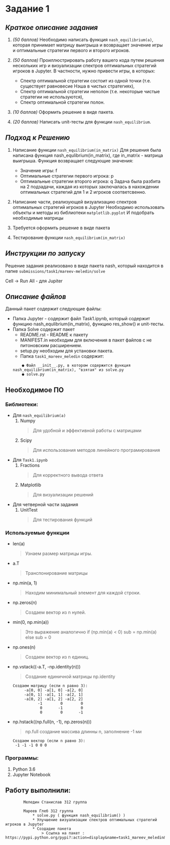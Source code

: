 # Задание 1

## *Краткое описание задания*

1) *(50 баллов)* Необходимо написать функция ```nash_equilibrium(a)```, которая принимает матрицу выигрыша и возвращает значение игры и оптимальные стратегии первого и второго игроков.

2) *(50 баллов)* Проиллюстрировать работу вашего кода путем решения нескольких игр и визуализации спектров оптимальных стратегий игроков в Jupyter. В частности, нужно привести игры, в которых:
	* Cпектр оптимальной стратегии состоит из одной точки (т.е. существует равновесие Нэша в чистых стратегиях),
	* Cпектр оптимальной стратегии неполон (т.е. некоторые чистые стратегии не используются),
	* Cпектр оптимальной стратегии полон.
	
3) *(10 баллов)* Оформить решение в виде пакета.

4) *(20 баллов)* Написать unit-тесты для функции ```nash_equilibrium```.

## *Подход к Решению*
1. Написание функции ```nash_equilibrium(in_matrix)``` 
	Для решения была написана функция nash_equlibrium(in_matrix), где in_matrix - матрица выигрыша.
	Функция возвращает следующие значения: 
	* Значение игры: f 
	* Оптимальные стратегии первого игрока: p
	* Оптимальные стратегии второго игрока: q
		Задача была разбита на 2 подзадачи, каждая из которых заключалась в нахождении оптимальных стратегий для 1 и 2 игроков соответсвенно.
		
2. Написание части, реализующей визуализацию спектров оптимальных стратегий игроков в Jupyter
	Необходимо использовать объекты и методы из библиотеки ```matplotlib.pyplot```
	И подобрать необходимые матрицы
3. Требуется оформить решение в виде пакета

4. Тестирование функции ```nash_equilibrium(in_matrix)```

## *Инструкции по запуску*

Решение задания реализовано в виде пакета nash, который находится в папке ```submissions/task1/mareev-meledin/solve```

Cell -> Run All  - для Jupiter	
	

## *Описание файлов*
Данный пакет содержит следующие файлы: 
* Папка Jupyter - содержит файл Task1.ipynb, который содержит функцию nash_equlibrium(in_matrix), функцию res_show() и unit-тесты. 
* Папка Solve содержит пакет
	* README.rst - README к пакету
	* MANIFEST.in необходим для включения в пакет файлов с не питоновским расширением.
	* setup.py необходим для установки пакета.
	* Папка ```task1_mareev_meledin``` содержит:
	```
		● Файл __init__.py, в котором содержится функция nash_equilibrium(in_matrix), "взятая" из solve.py
		● solve.py 
	```
			
## Необходимое ПО
### Библиотеки:
* Для ```nash_equilibrium(a)```
	1. Numpy
		> Для удобной и эффективной работы с матрицами
	2. Scipy 
		> Для использования методов линейного програмирования
* Для ```Task1.ipynb```
	1. Fractions
		> Для корректного вывода ответа
	2. Matplotlib
		> Для визуализации решений
* Для четверной части задания
	1. UnitTest
		> Для тестирования функций
### Используемые функции
* len(a)
	> Узнаем размер матрицы игры.
	
* a.T 
	> Транспонирование матрицы
	
* np.min(a, 1)
	> Находим минимальный элемент для каждой строки.
	
* np.zeros(n)
	> Создаем вектор из n нулей.
	
* min(0, np.min(a))
	> Это выражение аналогично if (np.min(a) < 0) sub = np.min(a) else sub = 0
	
* np.ones(n)
	> Создаем вектор из n единиц.
	
* np.vstack((-a.T, -np.identity(n)))
	> Создание единичной матрицы np.identity
	```
	Создаем матрицу (если n равно 3):
		 -a[0, 0] -a[1, 0] -a[2, 0]
		 -a[0, 1] -a[1, 1] -a[2, 1]
		 -a[0, 2] -a[1, 2] -a[2, 2]
		       -1        0        0
		        0       -1        0
		        0        0       -1
	```
	
* np.hstack((np.full(n, -1), np.zeros(n)))
	> np.full создание массива длинны n, заполнение -1 ми
	```
	Создаем вектор (если n равно 3):
	 -1 -1 -1 0 0 0 
	```
		
### Программы:
1) Python 3.6
2) Jupyter Notebook 

## Работу выполнили:
			Меледин Станислав 312 группа

			Мареев Глеб 312 группа
				* solve.py ( функция nash_equilibrium() )
				* Улучшение визуализации спектров оптимальных стратегий игроков в Jupyter
				* Создадие пакета
					> Ссылка на пакет : https://pypi.python.org/pypi?:action=display&name=task1_mareev_meledin&version=4.2
			

			
